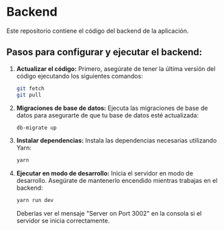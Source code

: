 # Backend

Este repositorio contiene el código del backend de la aplicación.

## Pasos para configurar y ejecutar el backend:

1. **Actualizar el código:** Primero, asegúrate de tener la última versión del código ejecutando los siguientes comandos:

    ```bash
    git fetch
    git pull
    ```

2. **Migraciones de base de datos:** Ejecuta las migraciones de base de datos para asegurarte de que tu base de datos esté actualizada:

    ```bash
    db-migrate up
    ```

3. **Instalar dependencias:** Instala las dependencias necesarias utilizando Yarn:

    ```bash
    yarn
    ```

4. **Ejecutar en modo de desarrollo:** Inicia el servidor en modo de desarrollo. Asegúrate de mantenerlo encendido mientras trabajas en el backend:

    ```bash
    yarn run dev
    ```

    Deberías ver el mensaje "Server on Port 3002" en la consola si el servidor se inicia correctamente.

